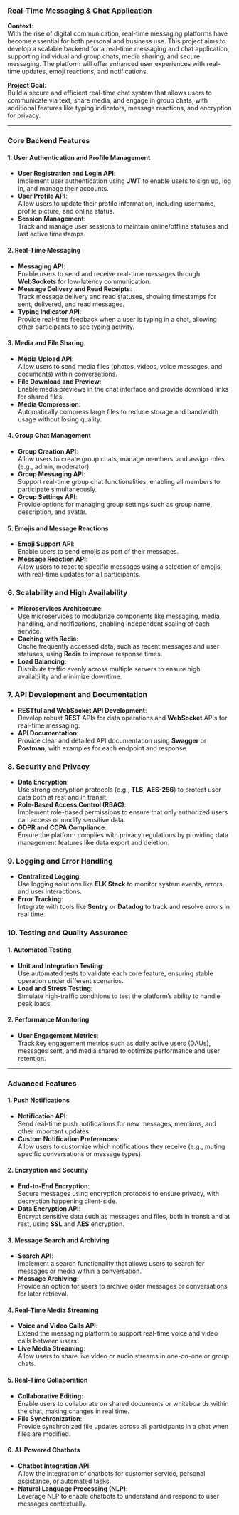 ### **Real-Time Messaging & Chat Application**

**Context:**  
With the rise of digital communication, real-time messaging platforms have become essential for both personal and business use. This project aims to develop a scalable backend for a real-time messaging and chat application, supporting individual and group chats, media sharing, and secure messaging. The platform will offer enhanced user experiences with real-time updates, emoji reactions, and notifications.

**Project Goal:**  
Build a secure and efficient real-time chat system that allows users to communicate via text, share media, and engage in group chats, with additional features like typing indicators, message reactions, and encryption for privacy.

---

### **Core Backend Features**

#### 1. **User Authentication and Profile Management**

- **User Registration and Login API**:  
  Implement user authentication using **JWT** to enable users to sign up, log in, and manage their accounts.
- **User Profile API**:  
  Allow users to update their profile information, including username, profile picture, and online status.
- **Session Management**:  
  Track and manage user sessions to maintain online/offline statuses and last active timestamps.

#### 2. **Real-Time Messaging**

- **Messaging API**:  
  Enable users to send and receive real-time messages through **WebSockets** for low-latency communication.
- **Message Delivery and Read Receipts**:  
  Track message delivery and read statuses, showing timestamps for sent, delivered, and read messages.
- **Typing Indicator API**:  
  Provide real-time feedback when a user is typing in a chat, allowing other participants to see typing activity.

#### 3. **Media and File Sharing**

- **Media Upload API**:  
  Allow users to send media files (photos, videos, voice messages, and documents) within conversations.
- **File Download and Preview**:  
  Enable media previews in the chat interface and provide download links for shared files.
- **Media Compression**:  
  Automatically compress large files to reduce storage and bandwidth usage without losing quality.

#### 4. **Group Chat Management**

- **Group Creation API**:  
  Allow users to create group chats, manage members, and assign roles (e.g., admin, moderator).
- **Group Messaging API**:  
  Support real-time group chat functionalities, enabling all members to participate simultaneously.
- **Group Settings API**:  
  Provide options for managing group settings such as group name, description, and avatar.

#### 5. **Emojis and Message Reactions**

- **Emoji Support API**:  
  Enable users to send emojis as part of their messages.
- **Message Reaction API**:  
  Allow users to react to specific messages using a selection of emojis, with real-time updates for all participants.

### 6. **Scalability and High Availability**

- **Microservices Architecture**:  
  Use microservices to modularize components like messaging, media handling, and notifications, enabling independent scaling of each service.
- **Caching with Redis**:  
  Cache frequently accessed data, such as recent messages and user statuses, using **Redis** to improve response times.
- **Load Balancing**:  
  Distribute traffic evenly across multiple servers to ensure high availability and minimize downtime.

### 7. **API Development and Documentation**

- **RESTful and WebSocket API Development**:  
  Develop robust **REST** APIs for data operations and **WebSocket** APIs for real-time messaging.
- **API Documentation**:  
  Provide clear and detailed API documentation using **Swagger** or **Postman**, with examples for each endpoint and response.

### 8. **Security and Privacy**

- **Data Encryption**:  
  Use strong encryption protocols (e.g., **TLS**, **AES-256**) to protect user data both at rest and in transit.
- **Role-Based Access Control (RBAC)**:  
  Implement role-based permissions to ensure that only authorized users can access or modify sensitive data.
- **GDPR and CCPA Compliance**:  
  Ensure the platform complies with privacy regulations by providing data management features like data export and deletion.

### 9. **Logging and Error Handling**

- **Centralized Logging**:  
  Use logging solutions like **ELK Stack** to monitor system events, errors, and user interactions.
- **Error Tracking**:  
  Integrate with tools like **Sentry** or **Datadog** to track and resolve errors in real time.

### 10. **Testing and Quality Assurance**

#### 1. **Automated Testing**

- **Unit and Integration Testing**:  
  Use automated tests to validate each core feature, ensuring stable operation under different scenarios.
- **Load and Stress Testing**:  
  Simulate high-traffic conditions to test the platform’s ability to handle peak loads.

#### 2. **Performance Monitoring**

- **User Engagement Metrics**:  
  Track key engagement metrics such as daily active users (DAUs), messages sent, and media shared to optimize performance and user retention.

---

### **Advanced Features**

#### 1. **Push Notifications**

- **Notification API**:  
  Send real-time push notifications for new messages, mentions, and other important updates.
- **Custom Notification Preferences**:  
  Allow users to customize which notifications they receive (e.g., muting specific conversations or message types).

#### 2. **Encryption and Security**

- **End-to-End Encryption**:  
  Secure messages using encryption protocols to ensure privacy, with decryption happening client-side.
- **Data Encryption API**:  
  Encrypt sensitive data such as messages and files, both in transit and at rest, using **SSL** and **AES** encryption.

#### 3. **Message Search and Archiving**

- **Search API**:  
  Implement a search functionality that allows users to search for messages or media within a conversation.
- **Message Archiving**:  
  Provide an option for users to archive older messages or conversations for later retrieval.

#### 4. **Real-Time Media Streaming**

- **Voice and Video Calls API**:  
  Extend the messaging platform to support real-time voice and video calls between users.
- **Live Media Streaming**:  
  Allow users to share live video or audio streams in one-on-one or group chats.

#### 5. **Real-Time Collaboration**

- **Collaborative Editing**:  
  Enable users to collaborate on shared documents or whiteboards within the chat, making changes in real time.
- **File Synchronization**:  
  Provide synchronized file updates across all participants in a chat when files are modified.

#### 6. **AI-Powered Chatbots**

- **Chatbot Integration API**:  
  Allow the integration of chatbots for customer service, personal assistance, or automated tasks.
- **Natural Language Processing (NLP)**:  
  Leverage NLP to enable chatbots to understand and respond to user messages contextually.
